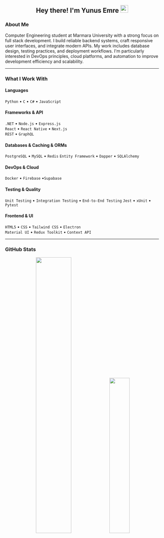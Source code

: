 <h2 align="center">Hey there! I'm Yunus Emre <img src="https://github.com/yunustechin/yunustechin/blob/master/Hi.gif" width="25"></h2>

### About Me

Computer Engineering student at Marmara University with a strong focus on full stack development. I build reliable backend systems, craft responsive user interfaces, and integrate modern APIs. My work includes database design, testing practices, and deployment workflows. I'm particularly interested in DevOps principles, cloud platforms, and automation to improve development efficiency and scalability.

---

### What I Work With

#### Languages  
`Python` • `C` • `C#` • `JavaScript`

#### Frameworks & API  
`.NET` • `Node.js` • `Express.js`  
`React` • `React Native` • `Next.js`  
`REST` • `GraphQL`

#### Databases & Caching & ORMs  
`PostgreSQL` • `MySQL` • `Redis`
`Entity Framework` • `Dapper` • `SQLAlchemy`

#### DevOps & Cloud  
`Docker` • `Firebase` •`Supabase`

#### Testing & Quality  
`Unit Testing` • `Integration Testing` • `End-to-End Testing` 
`Jest` • `xUnit` • `Pytest`

#### Frontend & UI  
`HTML5` • `CSS` • `Tailwind CSS` • `Electron`   
`Material UI` • `Redux Toolkit` • `Context API`

---

### GitHub Stats

<p align="center">
  <img src="https://github-readme-stats.vercel.app/api?username=yunustechin&show_icons=true&theme=dark&count_private=true&hide_border=true" width="48%"/>
  <img src="https://github-readme-stats.vercel.app/api/top-langs/?username=yunustechin&layout=compact&theme=dark&hide_border=true" width="36%"/>
</p>
